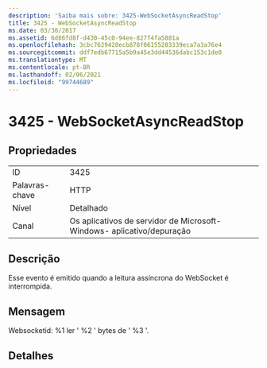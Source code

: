 ```yaml
---
description: 'Saiba mais sobre: 3425-WebSocketAsyncReadStop'
title: 3425 - WebSocketAsyncReadStop
ms.date: 03/30/2017
ms.assetid: 6d86fd8f-d430-45c0-94ee-827f4fa5881a
ms.openlocfilehash: 3cbc7629428ecb878f06155283339eca7a3a76e4
ms.sourcegitcommit: ddf7edb67715a5b9a45e3dd44536dabc153c1de0
ms.translationtype: MT
ms.contentlocale: pt-BR
ms.lasthandoff: 02/06/2021
ms.locfileid: "99744689"
---
```

# <a name="3425---websocketasyncreadstop"></a>3425 - WebSocketAsyncReadStop

## <a name="properties"></a>Propriedades  
  
|||  
|-|-|  
|ID|3425|  
|Palavras-chave|HTTP|  
|Nível|Detalhado|  
|Canal|Os aplicativos de servidor de Microsoft-Windows- aplicativo/depuração|  
  
## <a name="description"></a>Descrição  

 Esse evento é emitido quando a leitura assíncrona do WebSocket é interrompida.  
  
## <a name="message"></a>Mensagem  

 Websocketid: %1 ler ' %2 ' bytes de ' %3 '.  
  
## <a name="details"></a>Detalhes
